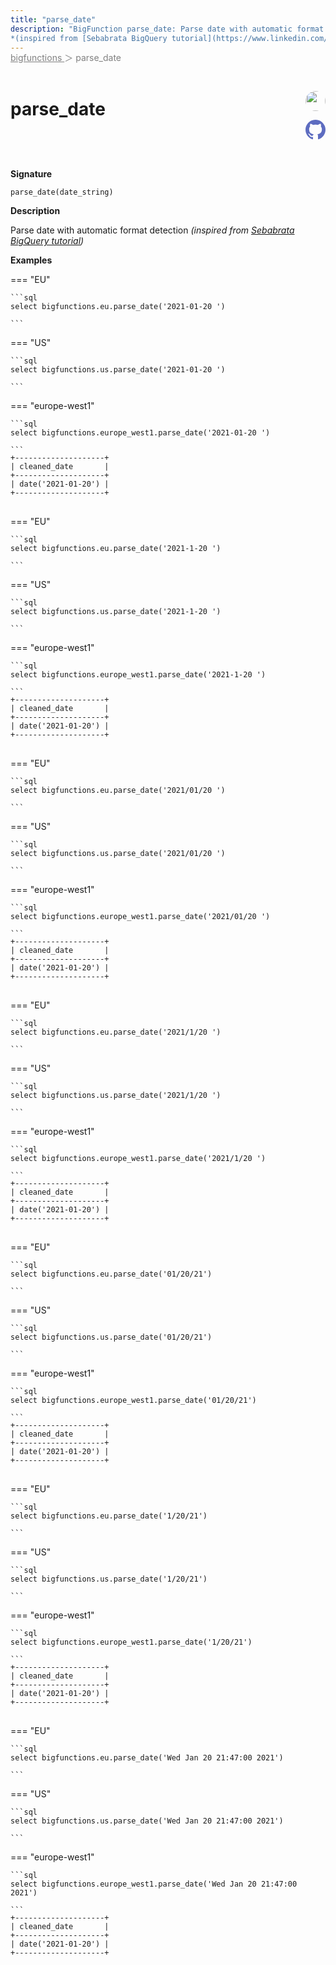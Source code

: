 ```yaml
---
title: "parse_date"
description: "BigFunction parse_date: Parse date with automatic format detection
*(inspired from [Sebabrata BigQuery tutorial](https://www.linkedin.com/feed/update/urn:li:activity:6989555205612670976/))*"
---
```


<span style="color: gray; position: relative; top: -1rem">
  <a href=".." style="color: gray">bigfunctions </a> ＞ parse_date
</span>

# parse_date


<div style="position: relative; top: -4rem; margin-bottom:  -2rem; text-align: right; z-index: 9999;">
  
  <a href="https://www.linkedin.com/in/sebo-banerjee/" title="Credits: Sebabrata Banerjee" target="_blank">
    <img src="https://media-exp1.licdn.com/dms/image/C4D03AQHFfCabt6UuLw/profile-displayphoto-shrink_200_200/0/1662473522711?e=1672272000&v=beta&t=hlhzWEk4UwQyaZmwNN1u9_F3DeRCLNwYgQrym-OiMC8" width="32" style=" border-radius: 50% !important">
  </a>
  
  <a href="parse_date.yaml" title="Edit on GitHub" target="_blank"><svg xmlns="http://www.w3.org/2000/svg" width="32" height="32" viewBox="0 0 24 24"><path fill="#5d6cc0" d="M12 0c-6.626 0-12 5.373-12 12 0 5.302 3.438 9.8 8.207 11.387.599.111.793-.261.793-.577v-2.234c-3.338.726-4.033-1.416-4.033-1.416-.546-1.387-1.333-1.756-1.333-1.756-1.089-.745.083-.729.083-.729 1.205.084 1.839 1.237 1.839 1.237 1.07 1.834 2.807 1.304 3.492.997.107-.775.418-1.305.762-1.604-2.665-.305-5.467-1.334-5.467-5.931 0-1.311.469-2.381 1.236-3.221-.124-.303-.535-1.524.117-3.176 0 0 1.008-.322 3.301 1.23.957-.266 1.983-.399 3.003-.404 1.02.005 2.047.138 3.006.404 2.291-1.552 3.297-1.23 3.297-1.23.653 1.653.242 2.874.118 3.176.77.84 1.235 1.911 1.235 3.221 0 4.609-2.807 5.624-5.479 5.921.43.372.823 1.102.823 2.222v3.293c0 .319.192.694.801.576 4.765-1.589 8.199-6.086 8.199-11.386 0-6.627-5.373-12-12-12z"/></svg></a>
</div>



**Signature** 
```
parse_date(date_string)
```

**Description**

Parse date with automatic format detection
*(inspired from [Sebabrata BigQuery tutorial](https://www.linkedin.com/feed/update/urn:li:activity:6989555205612670976/))*





**Examples**













=== "EU"

    ```sql
    select bigfunctions.eu.parse_date('2021-01-20 ')
    
    ```




=== "US"

    ```sql
    select bigfunctions.us.parse_date('2021-01-20 ')
    
    ```




=== "europe-west1"

    ```sql
    select bigfunctions.europe_west1.parse_date('2021-01-20 ')
    
    ```









<pre style="margin-top: -1rem;">
<code style="padding-top: 0px; padding-bottom: 0px;">+--------------------+
| cleaned_date       |
+--------------------+
| date(&#39;2021-01-20&#39;) |
+--------------------+
</code>
</pre>



















=== "EU"

    ```sql
    select bigfunctions.eu.parse_date('2021-1-20 ')
    
    ```




=== "US"

    ```sql
    select bigfunctions.us.parse_date('2021-1-20 ')
    
    ```




=== "europe-west1"

    ```sql
    select bigfunctions.europe_west1.parse_date('2021-1-20 ')
    
    ```









<pre style="margin-top: -1rem;">
<code style="padding-top: 0px; padding-bottom: 0px;">+--------------------+
| cleaned_date       |
+--------------------+
| date(&#39;2021-01-20&#39;) |
+--------------------+
</code>
</pre>



















=== "EU"

    ```sql
    select bigfunctions.eu.parse_date('2021/01/20 ')
    
    ```




=== "US"

    ```sql
    select bigfunctions.us.parse_date('2021/01/20 ')
    
    ```




=== "europe-west1"

    ```sql
    select bigfunctions.europe_west1.parse_date('2021/01/20 ')
    
    ```









<pre style="margin-top: -1rem;">
<code style="padding-top: 0px; padding-bottom: 0px;">+--------------------+
| cleaned_date       |
+--------------------+
| date(&#39;2021-01-20&#39;) |
+--------------------+
</code>
</pre>



















=== "EU"

    ```sql
    select bigfunctions.eu.parse_date('2021/1/20 ')
    
    ```




=== "US"

    ```sql
    select bigfunctions.us.parse_date('2021/1/20 ')
    
    ```




=== "europe-west1"

    ```sql
    select bigfunctions.europe_west1.parse_date('2021/1/20 ')
    
    ```









<pre style="margin-top: -1rem;">
<code style="padding-top: 0px; padding-bottom: 0px;">+--------------------+
| cleaned_date       |
+--------------------+
| date(&#39;2021-01-20&#39;) |
+--------------------+
</code>
</pre>



















=== "EU"

    ```sql
    select bigfunctions.eu.parse_date('01/20/21')
    
    ```




=== "US"

    ```sql
    select bigfunctions.us.parse_date('01/20/21')
    
    ```




=== "europe-west1"

    ```sql
    select bigfunctions.europe_west1.parse_date('01/20/21')
    
    ```









<pre style="margin-top: -1rem;">
<code style="padding-top: 0px; padding-bottom: 0px;">+--------------------+
| cleaned_date       |
+--------------------+
| date(&#39;2021-01-20&#39;) |
+--------------------+
</code>
</pre>



















=== "EU"

    ```sql
    select bigfunctions.eu.parse_date('1/20/21')
    
    ```




=== "US"

    ```sql
    select bigfunctions.us.parse_date('1/20/21')
    
    ```




=== "europe-west1"

    ```sql
    select bigfunctions.europe_west1.parse_date('1/20/21')
    
    ```









<pre style="margin-top: -1rem;">
<code style="padding-top: 0px; padding-bottom: 0px;">+--------------------+
| cleaned_date       |
+--------------------+
| date(&#39;2021-01-20&#39;) |
+--------------------+
</code>
</pre>



















=== "EU"

    ```sql
    select bigfunctions.eu.parse_date('Wed Jan 20 21:47:00 2021')
    
    ```




=== "US"

    ```sql
    select bigfunctions.us.parse_date('Wed Jan 20 21:47:00 2021')
    
    ```




=== "europe-west1"

    ```sql
    select bigfunctions.europe_west1.parse_date('Wed Jan 20 21:47:00 2021')
    
    ```









<pre style="margin-top: -1rem;">
<code style="padding-top: 0px; padding-bottom: 0px;">+--------------------+
| cleaned_date       |
+--------------------+
| date(&#39;2021-01-20&#39;) |
+--------------------+
</code>
</pre>









